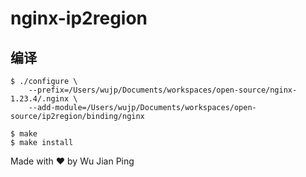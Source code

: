 # nginx-ip2region

## 编译

```shell
$ ./configure \
    --prefix=/Users/wujp/Documents/workspaces/open-source/nginx-1.23.4/.nginx \
    --add-module=/Users/wujp/Documents/workspaces/open-source/ip2region/binding/nginx

$ make
$ make install
```

Made with ♥ by Wu Jian Ping
